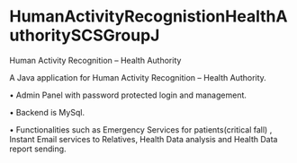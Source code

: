 # HumanActivityRecognistionHealthAuthoritySCSGroupJ
Human Activity Recognition – Health Authority

A Java application for Human Activity Recognition – Health Authority.

•	Admin Panel with password protected login and management.

•	Backend is MySql.

•	Functionalities such as Emergency Services for patients(critical fall) , Instant Email services to Relatives, Health Data analysis and Health Data report sending.
